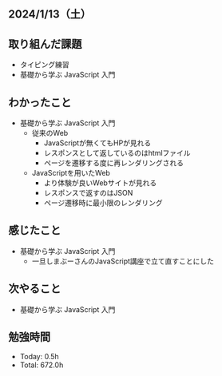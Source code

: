 ## 2024/1/13（土）

## 取り組んだ課題

- タイピング練習
- 基礎から学ぶ JavaScript 入門

## わかったこと
- 基礎から学ぶ JavaScript 入門
  - 従来のWeb
    - JavaScriptが無くてもHPが見れる
    - レスポンスとして返しているのはhtmlファイル
    - ページを遷移する度に再レンダリングされる
  - JavaScriptを用いたWeb
    - より体験が良いWebサイトが見れる
    - レスポンスで返すのはJSON
    - ページ遷移時に最小限のレンダリング
    
## 感じたこと 
- 基礎から学ぶ JavaScript 入門
  - 一旦しまぶーさんのJavaScript講座で立て直すことにした

## 次やること
- 基礎から学ぶ JavaScript 入門

## 勉強時間

- Today: 0.5h
- Total: 672.0h
